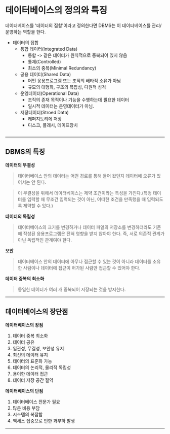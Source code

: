# 데이터베이스의 정의와 특징

데이터베이스를 '데이터의 집합'이라고 정의한다면 DBMS는 이 데이터베이스를 관리/운영하는 역할을 한다.

- 데이터의 집합
  - 통합 데이터(Integrated Data)
    - 통합 -> 같은 데이터가 원칙적으로 중복되어 있지 않음
    - 통제(Controlled)
    - 최소의 중복(Minimal Redundancy)
  - 공용 데이터(Shared Data)
    - 어떤 응용프로그램 또는 조직의 배타적 소유가 아님
    - 규모의 대형화, 구조의 복잡성, 다원적 성격
  - 운영데이터(Operational Data)
    - 조직의 존재 목적이나 기능을 수행하는데 필요한 데이터
    - 일시적 데이터는 운영데이터가 아님.
  - 저장데이터(Stroed Data)
    - 레퍼지토리에 저장
    - 디스크, 플래시, 테이프장치

![]()

***

## DBMS의 특징
**데이터의 무결성**
> 데이터베이스 안의 데이터는 어떤 경로를 통해 들어 왔던지 데이터에 오류가 있어서는 안 된다.

> 이 무결성을 위해서 데이터베이스는 제약 조건이라는 특성을 가진다.(특정 데이터를 입력할 때 무조건 입력되는 것이 아닌, 어떠한 조건을 만족했을 때 입력되도록 제약할 수 있다.)

**데이터의 독립성**
> 데이터베이스의 크기를 변경하거나 데이터 파일의 저장소를 변경하더라도 기존에 작성된 응용프로그램은 전혀 영향을 받지 않아야 한다. 즉, 서로 의존적 관계가 아닌 독립적인 관계여야 한다.

**보안**
> 데이터베이스 안의 데이터에 아무나 접근할 수 있는 것이 아니라 데이터를 소유한 사람이나 데이터에 접근이 허가된 사람만 접근할 수 있어야 한다.

**데이터 중복의 최소화**
> 동일한 데이터가 여러 개 중복되어 저장되는 것을 방지한다.

***

## 데이터베이스의 장단점
**데이터베이스의 장점**
1. 데이터 중복 최소화
2. 데이터 공유
3. 일관성, 무결성, 보안성 유지
4. 최신의 데이터 유지
5. 데이터의 표준화 가능
6. 데이터의 논리적, 물리적 독립성
7. 용이한 데이터 접근
8. 데이터 저장 공간 절약

**데이터베이스의 단점**
1. 데이터베이스 전문가 필요
2. 많은 비용 부담
3. 시스템의 복잡함
4. 엑세스 집중으로 인한 과부하 발생
***





